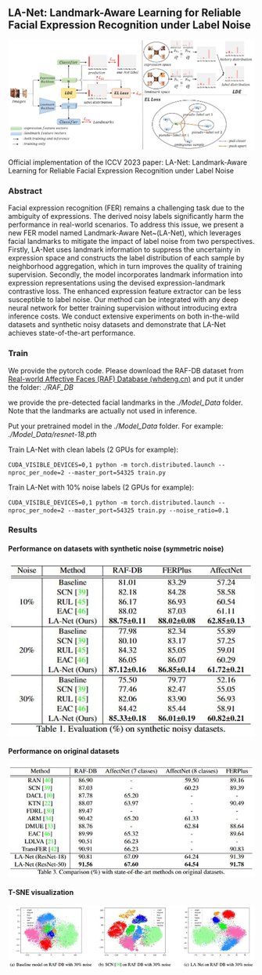 ## LA-Net: Landmark-Aware Learning for Reliable Facial Expression Recognition under Label Noise 

![overall](./images/overall.jpg)

Official implementation of the ICCV 2023 paper:  LA-Net: Landmark-Aware Learning for Reliable Facial Expression Recognition under Label Noise 

### Abstract

Facial expression recognition (FER) remains a challenging task due to the ambiguity of expressions. The derived noisy labels significantly harm the performance in real-world scenarios. To address this issue, we present a new FER model named Landmark-Aware Net~(LA-Net), which leverages facial landmarks to mitigate the impact of label noise from two perspectives. Firstly, LA-Net uses landmark information to suppress the uncertainty in expression space and constructs the label distribution of each sample by neighborhood aggregation, which in turn improves the quality of training supervision. Secondly, the model incorporates landmark information into expression representations using the devised expression-landmark contrastive loss. The enhanced expression feature extractor can be less susceptible to label noise. Our method can be integrated with any deep neural network for better training supervision without introducing extra inference costs. We conduct extensive experiments on both in-the-wild datasets and synthetic noisy datasets and demonstrate that LA-Net achieves state-of-the-art performance.

### Train

We provide the pytorch code. Please download the RAF-DB dataset from [Real-world Affective Faces (RAF) Database (whdeng.cn)](http://www.whdeng.cn/raf/model1.html) and put it under the folder: *./RAF_DB*

we provide the pre-detected facial landmarks in the *./Model_Data* folder. Note that the landmarks are actually not used in inference.

Put your pretrained model in the *./Model_Data* folder. For example: *./Model_Data/resnet-18.pth*

Train LA-Net with clean labels (2 GPUs for example):

```
CUDA_VISIBLE_DEVICES=0,1 python -m torch.distributed.launch --nproc_per_node=2 --master_port=54325 train.py 
```

Train LA-Net with 10% noise labels (2 GPUs for example):

```
CUDA_VISIBLE_DEVICES=0,1 python -m torch.distributed.launch --nproc_per_node=2 --master_port=54325 train.py --noise_ratio=0.1
```

### Results

#### Performance on datasets with synthetic noise (symmetric noise)

![symmetric_noise](./images/symmetric_noise.JPG)

#### Performance on original datasets

![clean_data](./images/clean_data.JPG)

#### T-SNE visualization

![t_sne](./images/t_sne.JPG)
